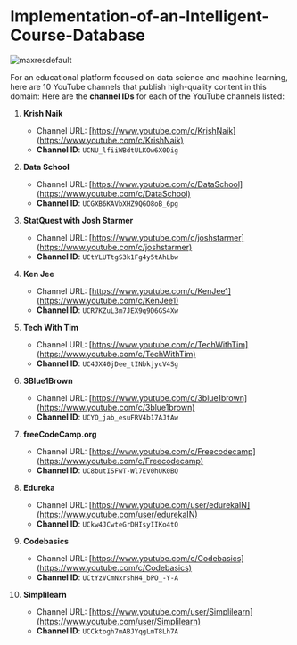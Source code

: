 # Implementation-of-an-Intelligent-Course-Database
![maxresdefault](https://github.com/user-attachments/assets/e8bb5163-2380-4c88-9800-b1f74a8457ad)

For an educational platform focused on data science and machine learning, here are 10 YouTube channels that publish high-quality content in this domain:
Here are the **channel IDs** for each of the YouTube channels listed:

1. **Krish Naik**
   - Channel URL: [https://www.youtube.com/c/KrishNaik](https://www.youtube.com/c/KrishNaik)
   - **Channel ID**: `UCNU_lfiiWBdtULKOw6X0Dig`

2. **Data School**
   - Channel URL: [https://www.youtube.com/c/DataSchool](https://www.youtube.com/c/DataSchool)
   - **Channel ID**: `UCGXB6KAVbXHZ9QGO8oB_6pg`

3. **StatQuest with Josh Starmer**
   - Channel URL: [https://www.youtube.com/c/joshstarmer](https://www.youtube.com/c/joshstarmer)
   - **Channel ID**: `UCtYLUTtgS3k1Fg4y5tAhLbw`

4. **Ken Jee**
   - Channel URL: [https://www.youtube.com/c/KenJee1](https://www.youtube.com/c/KenJee1)
   - **Channel ID**: `UCR7KZuL3m7JEX9q9D6GS4Xw`

5. **Tech With Tim**
   - Channel URL: [https://www.youtube.com/c/TechWithTim](https://www.youtube.com/c/TechWithTim)
   - **Channel ID**: `UC4JX40jDee_tINbkjycV4Sg`

6. **3Blue1Brown**
   - Channel URL: [https://www.youtube.com/c/3blue1brown](https://www.youtube.com/c/3blue1brown)
   - **Channel ID**: `UCYO_jab_esuFRV4b17AJtAw`

7. **freeCodeCamp.org**
   - Channel URL: [https://www.youtube.com/c/Freecodecamp](https://www.youtube.com/c/Freecodecamp)
   - **Channel ID**: `UC8butISFwT-Wl7EV0hUK0BQ`

8. **Edureka**
   - Channel URL: [https://www.youtube.com/user/edurekaIN](https://www.youtube.com/user/edurekaIN)
   - **Channel ID**: `UCkw4JCwteGrDHIsyIIKo4tQ`

9. **Codebasics**
   - Channel URL: [https://www.youtube.com/c/Codebasics](https://www.youtube.com/c/Codebasics)
   - **Channel ID**: `UCtYzVCmNxrshH4_bPO_-Y-A`

10. **Simplilearn**
    - Channel URL: [https://www.youtube.com/user/Simplilearn](https://www.youtube.com/user/Simplilearn)
    - **Channel ID**: `UCCktogh7mABJYqgLmT8Lh7A`

